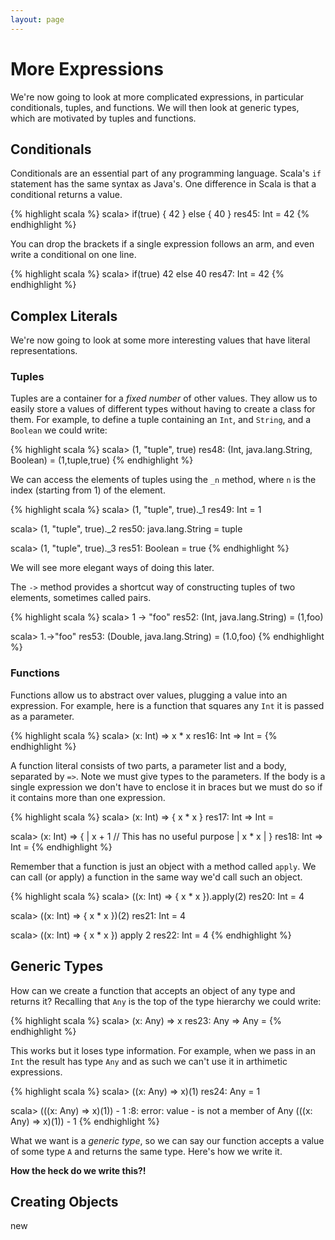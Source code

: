 ```yaml
---
layout: page
---
```


# More Expressions

We're now going to look at more complicated expressions, in particular conditionals, tuples, and functions. We will then look at generic types, which are motivated by tuples and functions.

## Conditionals

Conditionals are an essential part of any programming language. Scala's `if` statement has the same syntax as Java's. One difference in Scala is that a conditional returns a value.

{% highlight scala %}
scala> if(true) {
         42
       } else {
         40
       }
res45: Int = 42
{% endhighlight %}

You can drop the brackets if a single expression follows an arm, and even write a conditional on one line.

{% highlight scala %}
scala> if(true) 42 else 40
res47: Int = 42
{% endhighlight %}


## Complex Literals

We're now going to look at some more interesting values that have literal representations.

### Tuples

Tuples are a container for a *fixed number* of other values. They allow us to easily store a values of different types without having to create a class for them. For example, to define a tuple containing an `Int`, and `String`, and a `Boolean` we could write:

{% highlight scala %}
scala> (1, "tuple", true)
res48: (Int, java.lang.String, Boolean) = (1,tuple,true)
{% endhighlight %}

We can access the elements of tuples using the `_n` method, where `n` is the index (starting from 1) of the element.

{% highlight scala %}
scala> (1, "tuple", true)._1
res49: Int = 1

scala> (1, "tuple", true)._2
res50: java.lang.String = tuple

scala> (1, "tuple", true)._3
res51: Boolean = true
{% endhighlight %}

We will see more elegant ways of doing this later.

The `->` method provides a shortcut way of constructing tuples of two elements, sometimes called pairs.

{% highlight scala %}
scala> 1 -> "foo"
res52: (Int, java.lang.String) = (1,foo)

scala> 1.->"foo"
res53: (Double, java.lang.String) = (1.0,foo)
{% endhighlight %}

### Functions

Functions allow us to abstract over values, plugging a value into an expression. For example, here is a function that squares any `Int` it is passed as a parameter.

{% highlight scala %}
scala> (x: Int) => x * x
res16: Int => Int = <function1>
{% endhighlight %}

A function literal consists of two parts, a parameter list and a body, separated by `=>`. Note we must give types to the parameters. If the body is a single expression we don't have to enclose it in braces but we must do so if it contains more than one expression.

{% highlight scala %}
scala> (x: Int) => { x * x }
res17: Int => Int = <function1>

scala> (x: Int) => {
     |   x + 1 // This has no useful purpose
     |   x * x
     | }
res18: Int => Int = <function1>
{% endhighlight %}

Remember that a function is just an object with a method called `apply`. We can call (or apply) a function in the same way we'd call such an object.

{% highlight scala %}
scala> ((x: Int) => { x * x }).apply(2)
res20: Int = 4

scala> ((x: Int) => { x * x })(2)
res21: Int = 4

scala> ((x: Int) => { x * x }) apply 2
res22: Int = 4
{% endhighlight %}

## Generic Types

How can we create a function that accepts an object of any type and returns it? Recalling that `Any` is the top of the type hierarchy we could write:

{% highlight scala %}
scala> (x: Any) => x
res23: Any => Any = <function1>
{% endhighlight %}

This works but it loses type information. For example, when we pass in an `Int` the result has type `Any` and as such we can't use it in arthimetic expressions.

{% highlight scala %}
scala> ((x: Any) => x)(1)
res24: Any = 1

scala> (((x: Any) => x)(1)) - 1
<console>:8: error: value - is not a member of Any
              (((x: Any) => x)(1)) - 1
{% endhighlight %}

What we want is a *generic type*, so we can say our function accepts a value of some type `A` and returns the same type. Here's how we write it.

**How the heck do we write this?!**

## Creating Objects

new
